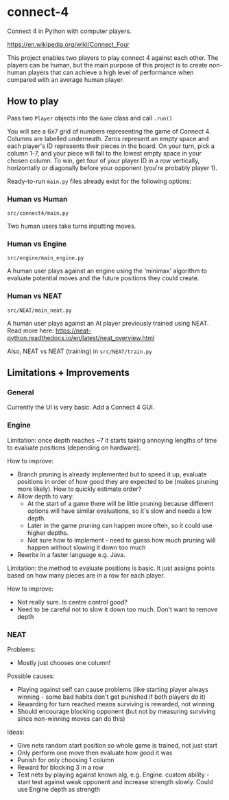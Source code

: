 # connect-4

Connect 4 in Python with computer players.

https://en.wikipedia.org/wiki/Connect_Four

This project enables two players to play connect 4 against each other. The players
can be human, but the main purpose of this project is to create non-human players
that can achieve a high level of performance when compared with an average human
player.

## How to play

Pass two `Player` objects into the `Game` class and call `.run()`

You will see a 6x7 grid of numbers representing the game of Connect 4. 
Columns are labelled underneath.
Zeros represent an empty space and each player's ID represents their pieces in the 
board. On your turn, pick a column 1-7, and your piece will fall to the lowest empty 
space in your chosen column. To win, get four of your player ID in a row vertically, 
horizontally or diagonally before your opponent (you're probably player 1). 

Ready-to-run `main.py` files already exist for the following options:

### Human vs Human

`src/connect4/main.py`

Two human users take turns inputting moves.

### Human vs Engine

`src/engine/main_engine.py`

A human user plays against an engine using the 'minimax' algorithm to evaluate 
potential moves and the future positions they could create.

### Human vs NEAT

`src/NEAT/main_neat.py`

A human user plays against an AI player previously trained using NEAT. 
Read more here: https://neat-python.readthedocs.io/en/latest/neat_overview.html

Also, NEAT vs NEAT (training) in `src/NEAT/train.py`

## Limitations + Improvements

### General

Currently the UI is very basic. Add a Connect 4 GUI.

### Engine

Limitation: once depth reaches ~7 it starts taking annoying lengths of time to 
evaluate positions (depending on hardware).

How to improve:
- Branch pruning is already implemented but to speed it up, evaluate positions in order of 
how good they are expected to be (makes pruning more likely). How to quickly estimate order?
- Allow depth to vary: 
  - At the start of a game there will be little pruning because different options will have similar evaluations, so it's slow and needs a low depth. 
  - Later in the game pruning can happen more often, so it could use higher depths.
  - Not sure how to implement - need to guess how much pruning will happen without slowing it down too much
- Rewrite in a faster language e.g. Java.

Limitation: the method to evaluate positions is basic. It just assigns points 
based on how many pieces are in a row for each player. 

How to improve:
- Not really sure. Is centre control good?
- Need to be careful not to slow it down too much. Don't want to remove depth

### NEAT

Problems:
- Mostly just chooses one column!

Possible causes:
- Playing against self can cause problems (like starting player always winning - 
some bad habits don't get punished if both players do it)
- Rewarding for turn reached means surviving is rewarded, not winning
- Should encourage blocking opponent (but not by measuring surviving since non-winning moves can do this)

Ideas:
- Give nets random start position so whole game is trained, not just start
- Only perform one move then evaluate how good it was
- Punish for only choosing 1 column
- Reward for blocking 3 in a row
- Test nets by playing against known alg, e.g. Engine. custom ability - start test against 
weak opponent and increase strength slowly. Could use Engine depth as strength
